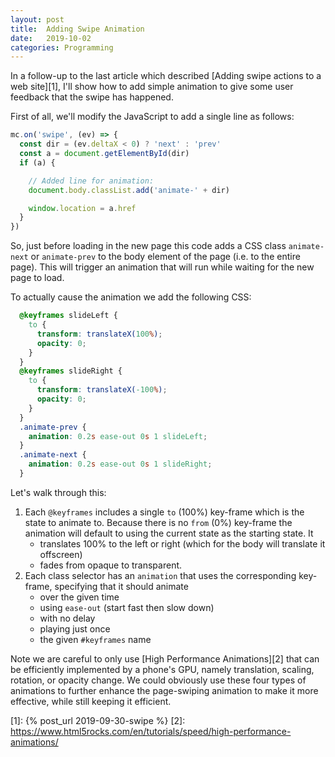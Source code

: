 ```yaml
---
layout: post
title:  Adding Swipe Animation
date:   2019-10-02
categories: Programming
---
```


In a follow-up to the last article which described [Adding swipe actions to a web site][1],
I'll show how to add simple animation to give some user feedback that the swipe
has happened.

First of all, we'll modify the JavaScript to add a single line as follows:

```js
mc.on('swipe', (ev) => {
  const dir = (ev.deltaX < 0) ? 'next' : 'prev'
  const a = document.getElementById(dir)
  if (a) {

    // Added line for animation:
    document.body.classList.add('animate-' + dir)

    window.location = a.href
  }
})
```

So, just before loading in the new page this code adds a CSS class
`animate-next` or `animate-prev` to the body element of the page (i.e. to the
entire page). This will trigger an animation that will run while waiting for the
new page to load.

To actually cause the animation we add the following CSS:

```css
  @keyframes slideLeft {
    to {
      transform: translateX(100%);
      opacity: 0;
    }
  }
  @keyframes slideRight {
    to {
      transform: translateX(-100%);
      opacity: 0;
    }
  }
  .animate-prev {
    animation: 0.2s ease-out 0s 1 slideLeft;
  }
  .animate-next {
    animation: 0.2s ease-out 0s 1 slideRight;
  }
```

Let's walk through this:

1. Each `@keyframes` includes a single `to` (100%) key-frame which is the state
   to animate to. Because there is no `from` (0%) key-frame the animation will
   default to using the current state as the starting state. It
   * translates 100% to the left or right (which for the body will translate it offscreen)
   * fades from opaque to transparent.
2. Each class selector has an `animation` that uses the corresponding key-frame,
   specifying that it should animate
   * over the given time
   * using `ease-out` (start fast then slow down)
   * with no delay
   * playing just once
   * the given `#keyframes` name

Note we are careful to only use [High Performance Animations][2] that can be
efficiently implemented by a phone's GPU, namely translation, scaling, rotation,
or opacity change. We could obviously use these four types of animations to
further enhance the page-swiping animation to make it more effective, while
still keeping it efficient.


[1]: {% post_url 2019-09-30-swipe %}
[2]: https://www.html5rocks.com/en/tutorials/speed/high-performance-animations/